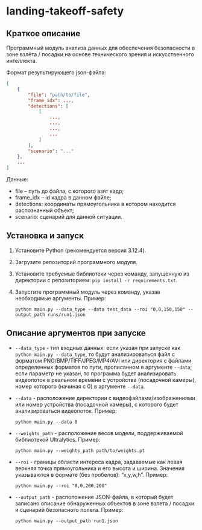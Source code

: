 # landing-takeoff-safety

## Краткое описание

Программный модуль анализа данных для обеспечения безопасности в зоне взлёта / посадки на основе технического зрения и искусственного интеллекта.

Формат результирующего json-файла:

```json
[
    {
        "file": "path/to/file",
        "frame_idx": ...,
        "detections": [
            [
                ...,
                ...,
                ...,
                ...
            ]
        ],
        "scenario": "..."
    },
    ...
]
```

Данные:

* file – путь до файла, с которого взят кадр;
* frame_idx – id кадра в данном файле;
* detections: координаты прямоугольника в котором находится
  распознанный объект;
* scenario: сценарий для данной ситуации.

## Установка и запуск

1. Установите Python (рекомендуется версия 3.12.4).
2. Загрузите репозиторий программного модуля.
3. Установите требуемые библиотеки через команду, запущенную из директории с репозиторием: ``pip install -r requirements.txt``.
4. Запустите программный модуль через команду, указав необходимые аргументы. Пример:  

   ```
   python main.py --data_type --data test_data --roi "0,0,150,150" --output_path runs/run1.json
   ```

## Описание аргументов при запуске

* `--data_type` - тип входных данных: если указан при запуске как `python main.py --data_type`, то будут анализироваться файл с форматом PNG/BMP/TIFF/JPEG/MP4/AVI или директория с файлами определенных форматов по пути, прописанном в аргументе `--data`; если параметр не указан, то программа будет анализировать видеопоток в реальном времени с устройства (посадочной камеры), номер которого (начиная с 0) в аргументе `--data`.
* `--data` -  расположение директории с видеофайлами/изображениями или номер устройства (посадочной камеры), с которого будет анализироваться видеопоток. Пример:  

  ```
  python main.py --data 0
  ```
* `--weights_path` - расположение весов модели, поддерживаемой библиотекой Ultralytics. Пример:  

  ```
  python main.py --weights_path path/to/weights.pt
  ```
* `--roi` - границы области интереса кадра, задаваемые как левая верхняя точка прямоугольника и его высота и ширина. Значения указываются в формате (без пробелов): “x,y,w,h”. Пример:  

  ```
  python main.py --roi "0,0,200,200"
  ```
* `--output_path` - расположение JSON-файла, в который будет записано описание обнаруженных объектов в зоне
  взлета / посадки и сценарий безопасного полета. Пример:  

  ```
  python main.py --output_path run1.json
  ```
